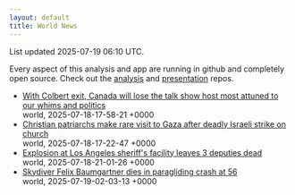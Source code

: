 ```yaml
---
layout: default
title: World News
---
```


<div markdown="0">
<div class="byline small text-muted">List updated <span class="datetime">2025-07-19 06:10 UTC</span>.</div>

<p>Every aspect of this analysis and app are running in github and completely open source. Check out the <a href="https://github.com/Castro-Media/Analysis">analysis</a> and <a href="https://github.com/Castro-Media/TopStoryReview.com">presentation</a> repos.</p>
<ul>
<li><a href='https://www.cbc.ca/news/entertainment/colbert-show-cancellation-canada-1.7588303?cmp=rss'>With Colbert exit, Canada will lose the talk show host most attuned to our whims and politics</a><div class='byline small text-muted'>world, <span class="datetime">2025-07-18-17-58-21 +0000</span></div></li>
<li><a href='https://www.cbc.ca/news/world/christian-patriarchs-gaza-visit-israeli-strike-church-1.7588353?cmp=rss'>Christian patriarchs make rare visit to Gaza after deadly Israeli strike on church</a><div class='byline small text-muted'>world, <span class="datetime">2025-07-18-17-22-47 +0000</span></div></li>
<li><a href='https://www.cbc.ca/news/world/los-angeles-sheriffs-facility-explosion-deputies-killed-1.7588970?cmp=rss'>Explosion at Los Angeles sheriff's facility leaves 3 deputies dead</a><div class='byline small text-muted'>world, <span class="datetime">2025-07-18-21-01-26 +0000</span></div></li>
<li><a href='https://www.cbc.ca/player/play/9.6837986?cmp=rss'>Skydiver Felix Baumgartner dies in paragliding crash at 56</a><div class='byline small text-muted'>world, <span class="datetime">2025-07-19-02-03-13 +0000</span></div></li>
</ul>
</div>
